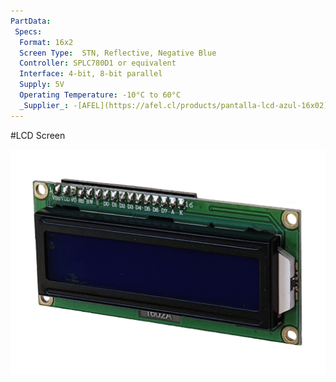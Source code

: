 ```yaml
---
PartData:
 Specs:
  Format: 16x2
  Screen Type:	STN, Reflective, Negative Blue
  Controller: SPLC780D1 or equivalent
  Interface: 4-bit, 8-bit parallel
  Supply: 5V
  Operating Temperature: -10°C to 60°C
  _Supplier_: -[AFEL](https://afel.cl/products/pantalla-lcd-azul-16x02)
---
```


#LCD Screen


![](../../images/control-interface/Single-LCD.jpg)


